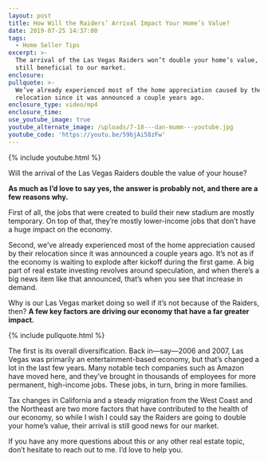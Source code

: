 ```yaml
---
layout: post
title: How Will the Raiders’ Arrival Impact Your Home’s Value?
date: 2019-07-25 14:37:00
tags:
  - Home Seller Tips
excerpt: >-
  The arrival of the Las Vegas Raiders won’t double your home’s value, but it’s
  still beneficial to our market.
enclosure:
pullquote: >-
  We’ve already experienced most of the home appreciation caused by their
  relocation since it was announced a couple years ago.
enclosure_type: video/mp4
enclosure_time:
use_youtube_image: true
youtube_alternate_image: /uploads/7-18---dan-mumm---youtube.jpg
youtube_code: 'https://youtu.be/59bjAi58zFw'
---
```


{% include youtube.html %}

Will the arrival of the Las Vegas Raiders double the value of your house?

**As much as I’d love to say yes, the answer is probably not, and there are a few reasons why.&nbsp;**

First of all, the jobs that were created to build their new stadium are mostly temporary. On top of that, they’re mostly lower-income jobs that don’t have a huge impact on the economy.&nbsp;

Second, we’ve already experienced most of the home appreciation caused by their relocation since it was announced a couple years ago. It’s not as if the economy is waiting to explode after kickoff during the first game. A big part of real estate investing revolves around speculation, and when there’s a big news item like that announced, that’s when you see that increase in demand.&nbsp;

Why is our Las Vegas market doing so well if it’s not because of the Raiders, then? **A few key factors are driving our economy that have a far greater impact.**

{% include pullquote.html %}

The first is its overall diversification. Back in—say—2006 and 2007, Las Vegas was primarily an entertainment-based economy, but that’s changed a lot in the last few years. Many notable tech companies such as Amazon have moved here, and they’ve brought in thousands of employees for more permanent, high-income jobs. These jobs, in turn, bring in more families.&nbsp;

Tax changes in California and a steady migration from the West Coast and the Northeast are two more factors that have contributed to the health of our economy, so while I wish I could say the Raiders are going to double your home’s value, their arrival is still good news for our market.&nbsp;

If you have any more questions about this or any other real estate topic, don’t hesitate to reach out to me. I’d love to help you.&nbsp;